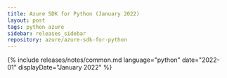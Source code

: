 ```yaml
---
title: Azure SDK for Python (January 2022)
layout: post
tags: python azure
sidebar: releases_sidebar
repository: azure/azure-sdk-for-python
---
```

{% include releases/notes/common.md language="python" date="2022-01" displayDate="January 2022" %}
